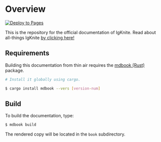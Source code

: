 # Overview

[![Deploy to Pages](https://github.com/IgKniteDev/docs/actions/workflows/deploy.yml/badge.svg)](https://github.com/IgKniteDev/docs/actions/workflows/deploy.yml)

This is the repository for the official documentation of IgKnite. Read about all-things IgKnite [by clicking here!](https://igknitedev.github.io/docs) <br>

## Requirements

Building this documentation from thin air requires the [mdbook (Rust)](https://rust-lang.github.io/mdBook/) package.

```bash
# Install it globally using cargo.

$ cargo install mdbook --vers [version-num]
```

## Build

To build the documentation, type:

```bash
$ mdbook build
```

The rendered copy will be located in the `book` subdirectory.